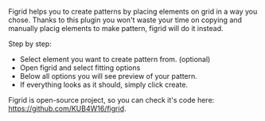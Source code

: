 Figrid helps you to create patterns by placing elements on grid in a way you chose. Thanks to this plugin you won't waste your time on copying and manually placig elements to make pattern, figrid will do it instead.

Step by step:
* Select element you want to create pattern from. (optional)
* Open figrid and select fitting options
* Below all options you will see preview of your pattern.
* If everything looks as it should, simply click create.

Figrid is open-source project, so you can check it's code here: https://github.com/KUB4W16/figrid.
